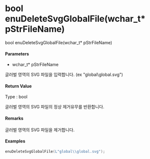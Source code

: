 # bool enuDeleteSvgGlobalFile\(wchar\_t\* pStrFileName\)

bool enuDeleteSvgGlobalFile\(wchar\_t\* pStrFileName\)

#### Parameters

* wchar\_t\* pStrFileName

글러벌 영역의 SVG 파일을 입력합니다. \(ex "global\global.svg"\)

#### Return Value

Type : bool

글러벌 영역의 SVG 파일의 정상 제거유무를 반환합니다.

#### Remarks

글러벌 영역의 SVG 파일을 제거합니다.

#### Examples

```cpp
enuDeleteSvgGlobalFile(L"global\\global.svg");
```



